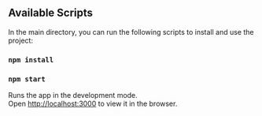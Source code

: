 ## Available Scripts

In the main directory, you can run the following scripts to install and use the project:

### `npm install`

### `npm start`

Runs the app in the development mode.\
Open [http://localhost:3000](http://localhost:3000) to view it in the browser.


